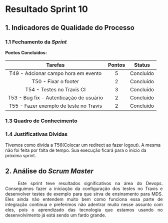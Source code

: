 # Resultado Sprint 10

## 1. Indicadores de Qualidade do Processo

### 1.1 Fechamento da _Sprint_

**Pontos Concluídos:**

| Tarefas | Pontos | Status |
|:-------:|:------:|:------:|
|T49 - Adcionar campo hora em evento|5|Concluído|
|T50 - Fixar o footer|2|Concluído|
|T54 - Testes no Travis CI|3|Concluído|
|T53 - Bug fix - Autenticação de usuário|2|Concluído|
|T55 - Fazer exemplo de teste no Travis|2|Concluído|

### 1.3 Quadro de Conhecimento

<!-- ![Quadro de conhecimento](../../images/con_sprint6.png) -->

### 1.4 Justificativas Dívidas

Tivemos como divída a T56(Colocar um redirect ao fazer logout). A mesma não foi feita por falta de tempo. Sua execução ficará para o ínicio da próxima sprint. 

## 2. Análise do _Scrum Master_

<p style="text-align:justify">&emsp;&emsp; Este sprint teve resultados significativos na área do Devops. Conseguimos fazer a iniciação da configuração dos testes no Travis e desenvolver testes de exemplo para que sirva de ensinamento para MDS. Eles ainda não entendem muito bem como funciona essa parte de integração continua e preferimos não adentrar muito nesse assunto com eles, pois o aprendizado das tecnologia que estamos usando no desenvolvimento já está sendo um fardo grande.</p>